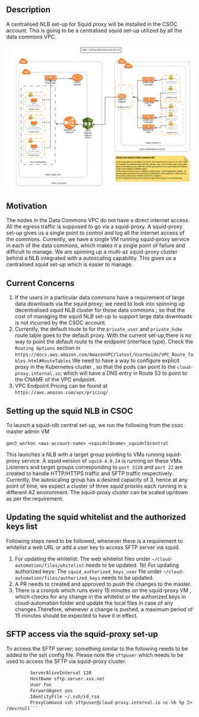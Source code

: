 ## Description
A centralised NLB set-up for Squid proxy will be installed in the CSOC account. This is going to be a centralised squid set-up utilized by all the data commons VPC.

![image of architecture](CSOC_Centralized_Squid_Set-up.svg)

## Motivation
The nodes in the Data Commons VPC do not have a direct internet access. All the egress traffic is supposed to go via a squid-proxy. A squid-proxy set-up gives us a single point to control and log all the internet access of the commons. Currently, we have a single VM running squid-proxy service in each of the data commons, which makes it a single point of failure and difficult to manage. We are spinning up a multi-az squid-proxy cluster behind a NLB integrated with a autoscaling capability. This gives us a centralised squid set-up which is easier to manage.

## Current Concerns
1) If the users in a particular data commons have a requirement of large data downloads via the squid proxy; we need to look into spinning up decentralised squid NLB cluster for those data commons ; so that the cost of managing the squid NLB set-up to support large data downloads is not incurred by the CSOC account.
2) Currently, the default route to for the ```private_user``` and ```private_kube``` route table goes to the default proxy. With the current set-up,there is no way to point the default route to the endpoint (interface type). Check the ```Routing Options``` section in ```https://docs.aws.amazon.com/AmazonVPC/latest/UserGuide/VPC_Route_Tables.html#RouteTables```
 We need to have a way to configure explicit proxy  in the Kubernetes cluster , so that the pods can point to the ```cloud-proxy.internal.io```; which will have a DNS entry in Route 53 to point to the CNAME of the VPC endpoint.
4) VPC Endpoint Pricing can be found at ```https://aws.amazon.com/vpc/pricing/```


## Setting up the squid NLB in CSOC
To launch a squid-nlb central set-up, we run the following from the csoc master admin VM 

```gen3 workon <aws-account-name> <squidnlbname>_squidnlbcentral```

This launches a NLB with a target group pointing to VMs running squid-proxy service. A squid version of ```squid-4.0.24``` is running on these VMs. Listeners and target groups corresponding to ```port 3128``` and 
```port 22```  are created to handle HTTP/HTTPS traffic and SFTP traffic respectively. Currently, the autoscaling group has a desired capacity of 3, hence 
at any point of time, we expect a cluster of three squid proxies each running in a different AZ environment. The squid-proxy cluster can be scaled up/down as per the requirement.

## Updating the squid whitelist and the authorized keys list
Following steps need to be followed, whenever there is a requirement to whitelist a web URL or add a user key to access SFTP server via squid. 
1) For updating the whitelist: The web whitelist files under ```~/cloud-automation/files/whitelist``` needs to be updated.
1b) For updating authorized keys: The ```squid_authorized_keys_user``` file under ```~/cloud-automation/files/authorized_keys``` needs to be updated.
2) A PR needs to created and approved to push the changes to the master.
3) There is a cronjob which runs every 15 minutes on the squid-proxy VM , which checks for any change in the whitelist or the authorized 
keys in cloud-automation folder and update the local files in case of any changes.Therefore, whenever a change is pushed, a maximum period of 15 minutes should be expected to have it in effect.


## SFTP access via the squid-proxy set-up
To access the SFTP server; something similar to the following needs to be added to the ssh config file. Please note the `sftpuser` which needs to be used to access the SFTP via squid-proxy cluster.

```Host sftp.server
         ServerAliveInterval 120
         HostName sftp.server.xxx.net
         User foo
         ForwardAgent yes
         IdentityFile ~/.ssh/id_rsa
         ProxyCommand ssh sftpuser@cloud-proxy.internal.io nc %h %p 2> /dev/null```




   

